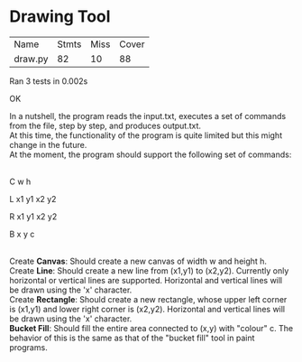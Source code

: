 <h1>Drawing Tool</h1>
<table>
 <tr>
   <td>Name</td>
   <td>Stmts</td>
   <td>Miss</td>
   <td>Cover</td>
  </tr>
  <tr>
   <td>draw.py</td>
   <td>82</td>
   <td>10</td>
   <td>88</td>
   </tr>
  </table>
 
<p>Ran 3 tests in 0.002s</p>
<p>OK</p>

In a nutshell, the program reads the input.txt, executes a set of commands from the file, step by step, and produces output.txt.<br>
At this time, the functionality of the program is quite limited but this might change in the future.<br>
At the moment, the program should support the following set of commands:<br><br>
<p>C w h</p>
<p>L x1 y1 x2 y2 </p>
<p>R x1 y1 x2 y2 </p>
<p>B x y c </p><br>
Create <b>Canvas</b>: Should create a new canvas of width w and height h.<br>
Create <b>Line</b>: Should create a new line from (x1,y1) to (x2,y2). Currently only horizontal or
vertical lines are supported. Horizontal and vertical lines will be drawn using the 'x'
character.<br>
Create <b>Rectangle</b>: Should create a new rectangle, whose upper left corner is (x1,y1) and
lower right corner is (x2,y2). Horizontal and vertical lines will be drawn using the 'x'
character.<br>
<b>Bucket Fill</b>: Should fill the entire area connected to (x,y) with "colour" c. The behavior of this
is the same as that of the "bucket fill" tool in paint programs.
